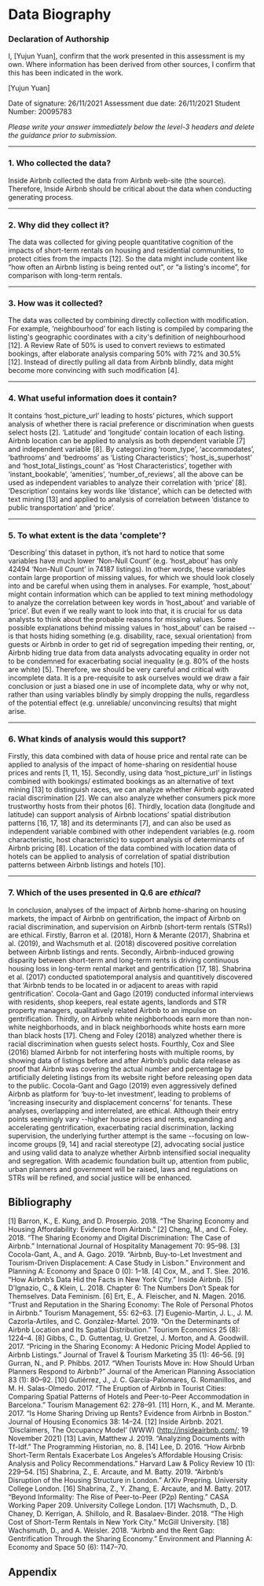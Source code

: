 # Data Biography

### Declaration of Authorship

I, [Yujun Yuan], confirm that the work presented in this assessment is my own. Where information has been derived from other sources, I confirm that this has been indicated in the work.

[Yujun Yuan]

Date of signature: 26/11/2021
Assessment due date: 26/11/2021
Student Number: 20095783

_Please write your answer immediately below the level-3 headers and delete the guidance prior to submission._

---

### 1. Who collected the data?

Inside Airbnb collected the data from Airbnb web-site (the source). Therefore, Inside Airbnb should be critical about the data when conducting generating process.

---

### 2. Why did they collect it?

The data was collected for giving people quantitative cognition of the impacts of short-term rentals on housing and residential communities, to protect cities from the impacts [12]. So the data might include content like “how often an Airbnb listing is being rented out”, or “a listing's income”, for comparison with long-term rentals.

---

### 3. How was it collected?

The data was collected by combining directly collection with modification. For example, ‘neighbourhood’ for each listing is compiled by comparing the listing's geographic coordinates with a city's definition of neighbourhood [12]. A Review Rate of 50% is used to convert reviews to estimated bookings, after elaborate analysis comparing 50% with 72% and 30.5% [12]. Instead of directly pulling all data from Airbnb blindly, data might become more convincing with such modification [4].

---

### 4. What useful information does it contain?

It contains ‘host_picture_url’ leading to hosts’ pictures, which support analysis of whether there is racial preference or discrimination when guests select hosts [2]. ‘Latitude’ and ‘longitude’ contain location of each listing. Airbnb location can be applied to analysis as both dependent variable [7] and independent variable [8]. By categorizing ‘room_type’, ‘accommodates’, ‘bathrooms’ and ‘bedrooms’ as ‘Listing Characteristics’; ‘host_is_superhost’ and ‘host_total_listings_count’ as ’Host Characteristics’, together with ‘instant_bookable’, ‘amenities’, ‘number_of_reviews’, all the above can be used as independent variables to analyze their correlation with ‘price’ [8]. ‘Description’ contains key words like ‘distance’, which can be detected with text mining [13] and applied to analysis of correlation between ‘distance to public transportation’ and ‘price’.

---

### 5. To what extent is the data 'complete'?

‘Describing’ this dataset in python, it’s not hard to notice that some variables have much lower ‘Non-Null Count’ (e.g. ‘host_about’ has only 42494 ‘Non-Null Count’ in 74187 listings). In other words, these variables contain large proportion of missing values, for which we should look closely into and be careful when using them in analyses. For example, ‘host_about’ might contain information which can be applied to text mining methodology to analyze the correlation between key words in ‘host_about’ and variable of ‘price’. But even if we really want to look into that, it is crucial for us data analysts to think about the probable reasons for missing values. Some possible explanations behind missing values in ‘host_about’ can be raised --is that hosts hiding something (e.g. disability, race, sexual orientation) from guests or Airbnb in order to get rid of segregation impeding their renting, or, Airbnb hiding true data from data analysts advocating equality in order not to be condemned for exacerbating social inequality (e.g. 80% of the hosts are white) [5].
Therefore, we should be very careful and critical with incomplete data. It is a pre-requisite to ask ourselves would we draw a fair conclusion or just a biased one in use of incomplete data, why or why not, rather than using variables blindly by simply dropping the nulls, regardless of the potential effect (e.g. unreliable/ unconvincing results) that might arise.

---

### 6. What kinds of analysis would this support?

Firstly, this data combined with data of house price and rental rate can be applied to analysis of the impact of home-sharing on residential house prices and rents [1, 11, 15]. Secondly, using data ‘host_picture_url’ in listings combined with bookings/ estimated bookings as an alternative of text mining [13] to distinguish races, we can analyze whether Airbnb aggravated racial discrimination [2]. We can also analyze whether consumers pick more trustworthy hosts from their photos [6]. Thirdly, location data (longitude and latitude) can support analysis of Airbnb locations’ spatial distribution patterns [16, 17, 18] and its determinants [7], and can also be used as independent variable combined with other independent variables (e.g. room characteristic, host characteristic) to support analysis of determinants of Airbnb pricing [8]. Location of the data combined with location data of hotels can be applied to analysis of correlation of spatial distribution patterns between Airbnb listings and hotels [10].

---

### 7. Which of the uses presented in Q.6 are _ethical_?

In conclusion, analyses of the impact of Airbnb home-sharing on housing markets, the impact of Airbnb on gentrification, the impact of Airbnb on racial discrimination, and supervision on Airbnb (short-term rentals (STRs)) are ethical.
Firstly, Barron et al. (2018), Horn & Merante (2017), Shabrina et al. (2019), and Wachsmuth et al. (2018) discovered positive correlation between Airbnb listings and rents.
Secondly, Airbnb-induced growing disparity between short-term and long-term rents is driving continuous housing loss in long-term rental market and gentrification [17, 18]. Shabrina et al. (2017) conducted spatiotemporal analysis and quantitively discovered that ‘Airbnb tends to be located in or adjacent to areas with rapid gentrification’. Cocola-Gant and Gago (2019) conducted informal interviews with residents, shop keepers, real estate agents, landlords and STR property managers, qualitatively related Airbnb to an impulse on gentrification.
Thirdly, on Airbnb white neighborhoods earn more than non-white neighborhoods, and in black neighborhoods white hosts earn more than black hosts [17]. Cheng and Foley (2018) analyzed whether there is racial discrimination when guests select hosts.
Fourthly, Cox and Slee (2016) blamed Airbnb for not interfering hosts with multiple rooms, by showing data of listings before and after Airbnb’s public data release as proof that Airbnb was covering the actual number and percentage by artificially deleting listings from its website right before releasing open data to the public. Cocola-Gant and Gago (2019) even aggressively defined Airbnb as platform for ‘buy-to-let investment’, leading to problems of ‘increasing insecurity and displacement concerns’ for tenants. 
These analyses, overlapping and interrelated, are ethical. Although their entry points seemingly vary --higher house prices and rents, expanding and accelerating gentrification, exacerbating racial discrimination, lacking supervision, the underlying further attempt is the same --focusing on low-income groups [9, 14] and racial stereotype [2], advocating social justice and using valid data to analyze whether Airbnb intensified social inequality and segregation. With academic foundation built up, attention from public, urban planners and government will be raised, laws and regulations on STRs will be refined, and social justice will be enhanced.


## Bibliography

[1] Barron, K., E. Kung, and D. Proserpio. 2018. “The Sharing Economy and Housing Affordability: Evidence from Airbnb.”
[2] Cheng, M., and C. Foley. 2018. “The Sharing Economy and Digital Discrimination: The Case of Airbnb.” International Journal of Hospitality Management 70: 95–98.
[3] Cocola-Gant, A., and A. Gago. 2019. “Airbnb, Buy-to-Let Investment and Tourism-Driven Displacement: A Case Study in Lisbon.” Environment and Planning A: Economy and Space 0 (0): 1–18.
[4] Cox, M., and T. Slee. 2016. “How Airbnb’s Data Hid the Facts in New York City.” Inside Airbnb.
[5] D’Ignazio, C., & Klein, L. 2018. Chapter 6: The Numbers Don’t Speak for Themselves. Data Feminism.
[6] Ert, E., A. Fleischer, and N. Magen. 2016. “Trust and Reputation in the Sharing Economy: The Role of Personal Photos in Airbnb.” Tourism Management, 55: 62–63.
[7] Eugenio-Martin, J. L., J. M. Cazorla-Artiles, and C. Gonzàlez-Martel. 2019. “On the Determinants of Airbnb Location and Its Spatial Distribution.” Tourism Economics 25 (8): 1224–4.
[8] Gibbs, C., D. Guttentag, U. Gretzel, J. Morton, and A. Goodwill. 2017. “Pricing in the Sharing Economy: A Hedonic Pricing Model Applied to Airbnb Listings.” Journal of Travel & Tourism Marketing 35 (1): 46–56. 
[9] Gurran, N., and P. Phibbs. 2017. “When Tourists Move in: How Should Urban Planners Respond to Airbnb?” Journal of the American Planning Association 83 (1): 80–92.
[10] Gutiérrez, J., J. C. Garcı́a-Palomares, G. Romanillos, and M. H. Salas-Olmedo. 2017. “The Eruption of Airbnb in Tourist Cities: Comparing Spatial Patterns of Hotels and Peer-to-Peer Accommodation in Barcelona.” Tourism Management 62: 278–91.
[11] Horn, K., and M. Merante. 2017. “Is Home Sharing Driving up Rents? Evidence from Airbnb in Boston.” Journal of Housing Economics 38: 14–24.
[12] Inside Airbnb. 2021. ‘Disclaimers, The Occupancy Model’ (WWW) (http://insideairbnb.com/; 19 November 2021)
[13] Lavin, Matthew J. 2019. “Analyzing Documents with Tf-Idf.” The Programming Historian, no. 8.
[14] Lee, D. 2016. “How Airbnb Short-Term Rentals Exacerbate Los Angeles’s Affordable Housing Crisis: Analysis and Policy Recommendations.” Harvard Law & Policy Review 10 (1): 229–54.
[15] Shabrina, Z., E. Arcaute, and M. Batty. 2019. “Airbnb’s Disruption of the Housing Structure in London.” ArXiv Prepring. University College London.
[16] Shabrina, Z., Y. Zhang, E. Arcaute, and M. Batty. 2017. “Beyond Informality: The Rise of Peer-to-Peer (P2p) Renting.” CASA Working Paper 209. University College London.
[17] Wachsmuth, D., D. Chaney, D. Kerrigan, A. Shillolo, and R. Basalaev-Binder. 2018. “The High Cost of Short-Term Rentals in New York City.” McGill University.
[18] Wachsmuth, D., and A. Weisler. 2018. “Airbnb and the Rent Gap: Gentrification Through the Sharing Economy.” Environment and Planning A: Economy and Space 50 (6): 1147–70.


## Appendix 
